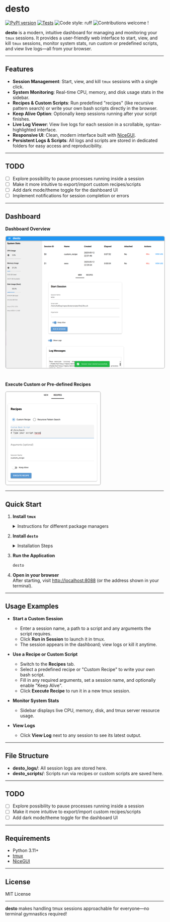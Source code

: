 # desto

[![PyPI version](https://badge.fury.io/py/desto.svg)](https://badge.fury.io/py/desto) [![Tests](https://github.com/kalfasyan/desto/actions/workflows/ci.yml/badge.svg)](https://github.com/kalfasyan/desto/actions/workflows/ci.yml) ![Code style: ruff](https://img.shields.io/badge/code%20style-ruff-blueviolet) ![Contributions welcome](https://img.shields.io/badge/contributions-welcome-brightgreen.svg?style=flat) !

**desto** is a modern, intuitive dashboard for managing and monitoring your `tmux` sessions. It provides a user-friendly web interface to start, view, and kill `tmux` sessions, monitor system stats, run custom or predefined scripts, and view live logs—all from your browser.

---

## Features

- **Session Management**: Start, view, and kill `tmux` sessions with a single click.
- **System Monitoring**: Real-time CPU, memory, and disk usage stats in the sidebar.
- **Recipes & Custom Scripts**: Run predefined "recipes" (like recursive pattern search) or write your own bash scripts directly in the browser.
- **Keep Alive Option**: Optionally keep sessions running after your script finishes.
- **Live Log Viewer**: View live logs for each session in a scrollable, syntax-highlighted interface.
- **Responsive UI**: Clean, modern interface built with [NiceGUI](https://nicegui.io/).
- **Persistent Logs & Scripts**: All logs and scripts are stored in dedicated folders for easy access and reproducibility.

---

## TODO

- [ ] Explore possibility to pause processes running inside a session
- [ ] Make it more intuitive to export/import custom recipes/scripts
- [ ] Add dark mode/theme toggle for the dashboard UI
- [ ] Implement notifications for session completion or errors

---

## Dashboard


<div align="left">

**Dashboard Overview**

<img src="images/dashboard.png" alt="Dashboard Screenshot" title="Desto Dashboard" width="700" style="border:2px solid #ccc; border-radius:6px; margin-bottom:24px;"/>


**Execute Custom or Pre-defined Recipes**

<img src="images/custom_recipe.png" alt="Custom Recipe" title="Custom Recipe" width="300" style="border:2px solid #ccc; border-radius:6px;"/>

</div>

---

## Quick Start

1. **Install `tmux`**  
   <details>
   <summary>Instructions for different package managers</summary>

   - **Debian/Ubuntu**  
     ```bash
     sudo apt install tmux
     ```
   - **Almalinux/Fedora**  
     ```bash
     sudo dnf install tmux
     ```
   - **Arch Linux**  
     ```bash
     sudo pacman -S tmux
     ```
   </details>

2. **Install `desto`**  
   <details>
   <summary>Installation Steps</summary>

   - With [uv](https://github.com/astral-sh/uv):
     ```bash
     uv add desto
     ```
   - With pip:
     ```bash
     pip install desto
     # or
     uv pip install desto
     ```
   </details>

3. **Run the Application**  
   ```bash
   desto
   ```

4. **Open in your browser**  
   After starting, visit [http://localhost:8088](http://localhost:8088) (or the address shown in your terminal).

---

## Usage Examples

- **Start a Custom Session**  
  - Enter a session name, a path to a script and any arguments the script requires.
  - Click **Run in Session** to launch it in tmux.
  - The session appears in the dashboard; view logs or kill it anytime.

- **Use a Recipe or Custom Script**  
  - Switch to the **Recipes** tab.
  - Select a predefined recipe or "Custom Recipe" to write your own bash script.
  - Fill in any required arguments, set a session name, and optionally enable "Keep Alive".
  - Click **Execute Recipe** to run it in a new tmux session.

- **Monitor System Stats**  
  - Sidebar displays live CPU, memory, disk, and tmux server resource usage.

- **View Logs**  
  - Click **View Log** next to any session to see its latest output.

---

## File Structure

- **desto_logs/**: All session logs are stored here.
- **desto_scripts/**: Scripts run via recipes or custom scripts are saved here.

---

## TODO

- [ ] Explore possibility to pause processes running inside a session
- [ ] Make it more intuitive to export/import custom recipes/scripts
- [ ] Add dark mode/theme toggle for the dashboard UI

---

## Requirements

- Python 3.11+
- [tmux](https://github.com/tmux/tmux)
- [NiceGUI](https://nicegui.io/)

---

## License

MIT License

---

**desto** makes handling tmux sessions approachable for everyone—no terminal gymnastics required!
